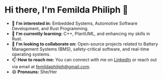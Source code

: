 # Hi there, I'm Femilda Philiph 👋

- 👀 **I'm interested in:** Embedded Systems, Automotive Software Development, and Rust Programming.
- 🌱 **I'm currently learning:** C++, PlantUML, and enhancing my skills in Rust.
- 💞️ **I'm looking to collaborate on:** Open-source projects related to Battery Management Systems (BMS), safety-critical software, and real-time operating systems.
- 📫 **How to reach me:** You can connect with me on [LinkedIn](https://www.linkedin.com/in/femildaphiliph) or reach out via email at femildaphiliph@gmail.com.
- 😄 **Pronouns:** She/Her

<!---
femildaphiliph/femildaphiliph is a ✨ special ✨ repository because its `README.md` (this file) appears on your GitHub profile.
You can click the Preview link to take a look at your changes.
--->
